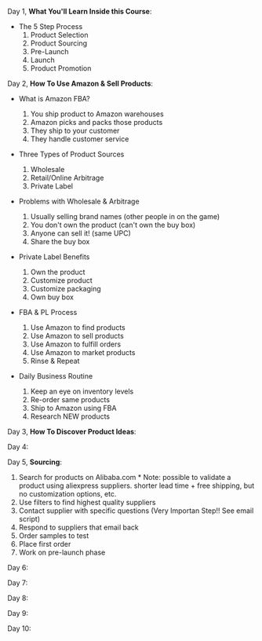Day 1, **What You'll Learn Inside this Course**:
  * The 5 Step Process
    1. Product Selection
    2. Product Sourcing
    3. Pre-Launch
    4. Launch 
    5. Product Promotion

Day 2, **How To Use Amazon & Sell Products**:
  * What is Amazon FBA?
    1. You ship product to Amazon warehouses
    2. Amazon picks and packs those products
    3. They ship to your customer
    4. They handle customer service

  * Three Types of Product Sources
    1. Wholesale
    2. Retail/Online Arbitrage
    3. Private Label

  * Problems with Wholesale & Arbitrage
    1. Usually selling brand names (other people in on the game)
    2. You don't own the product (can't own the buy box)
    3. Anyone can sell it! (same UPC)
    4. Share the buy box

  * Private Label Benefits
    1. Own the product
    2. Customize product
    3. Customize packaging
    4. Own buy box

  * FBA & PL Process
    1. Use Amazon to find products
    2. Use Amazon to sell products
    3. Use Amazon to fulfill orders
    4. Use Amazon to market products
    5. Rinse & Repeat

  * Daily Business Routine
    1. Keep an eye on inventory levels
    2. Re-order same products
    3. Ship to Amazon using FBA
    4. Research NEW products

Day 3, **How To Discover Product Ideas**:


Day 4:


Day 5, **Sourcing**:
  1. Search for products on Alibaba.com
    * Note: possible to validate a product using aliexpress suppliers. shorter lead time + free shipping, but no customization options, etc.
  2. Use filters to find highest quality suppliers
  3. Contact supplier with specific questions (Very Importan Step!! See email script)
  4. Respond to suppliers that email back
  5. Order samples to test
  6. Place first order
  7. Work on pre-launch phase


Day 6:


Day 7:


Day 8:


Day 9:


Day 10: